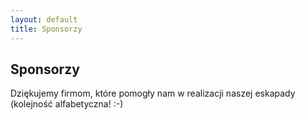 ```yaml
---
layout: default
title: Sponsorzy
---
```


## Sponsorzy
Dziękujemy firmom, które pomogły nam w realizacji naszej eskapady (kolejność
alfabetyczna! :-)
